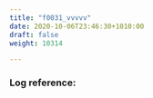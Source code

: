 ```yaml
---
title: "f0031_vvvvv"
date: 2020-10-06T23:46:30+1010:00
draft: false
weight: 10314

---
```


### Log reference: <no value>

```
